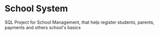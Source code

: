 
# School System

SQL Project for School Management, that help register students, parents, payments and others school's basics
